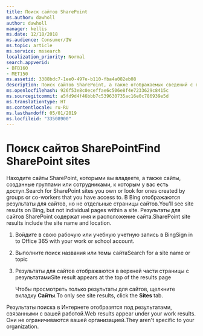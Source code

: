 ```yaml
---
title: Поиск сайтов SharePoint
ms.author: dawholl
author: dawholl
manager: kellis
ms.date: 12/18/2018
ms.audience: Consumer/IW
ms.topic: article
ms.service: mssearch
localization_priority: Normal
search.appverid:
- BFB160
- MET150
ms.assetid: 3388bdc7-1ee0-497e-b110-fba4a082eb08
description: Поиск сайтов SharePoint, а также отображаемых сведений с помощью Поиска (Майкрософт)
ms.openlocfilehash: 926f53e8c0eceffae6c506e8f4e7233629c8415c
ms.sourcegitcommit: a5fd9d4f46bbb7c539630735ac16e0c786939e5d
ms.translationtype: HT
ms.contentlocale: ru-RU
ms.lasthandoff: 05/01/2019
ms.locfileid: "33508900"
---
```

# <a name="find-sharepoint-sites"></a><span data-ttu-id="768a9-103">Поиск сайтов SharePoint</span><span class="sxs-lookup"><span data-stu-id="768a9-103">Find SharePoint sites</span></span>

<span data-ttu-id="768a9-104">Находите сайты SharePoint, которыми вы владеете, а также сайты, созданные группами или сотрудниками, к которым у вас есть доступ.</span><span class="sxs-lookup"><span data-stu-id="768a9-104">Search for SharePoint sites you own or look for ones created by groups or co-workers that you have access to.</span></span> <span data-ttu-id="768a9-105">В Bing отображаются результаты для сайтов, но не отдельные страницы сайтов.</span><span class="sxs-lookup"><span data-stu-id="768a9-105">You'll see site results on Bing, but not individual pages within a site.</span></span> <span data-ttu-id="768a9-106">Результаты для сайтов SharePoint содержат имя и расположение сайта.</span><span class="sxs-lookup"><span data-stu-id="768a9-106">SharePoint site results include the site name and location.</span></span>
  
1. <span data-ttu-id="768a9-107">Войдите в свою рабочую или учебную учетную запись в Bing</span><span class="sxs-lookup"><span data-stu-id="768a9-107">Sign in to Office 365 with your work or school account.</span></span>
    
2. <span data-ttu-id="768a9-108">Выполните поиск названия или темы сайта</span><span class="sxs-lookup"><span data-stu-id="768a9-108">Search for a site name or topic</span></span>
    
3. <span data-ttu-id="768a9-109">Результаты для сайтов отображаются в верхней части страницы с результатами</span><span class="sxs-lookup"><span data-stu-id="768a9-109">Site result appears at the top of the results page</span></span>
    
    <span data-ttu-id="768a9-110">Чтобы просмотреть только результаты для сайтов, щелкните вкладку **Сайты**.</span><span class="sxs-lookup"><span data-stu-id="768a9-110">To only see site results, click the **Sites** tab.</span></span> 
    
<span data-ttu-id="768a9-111">Результаты поиска в Интернете отобразятся под результатами, связанными с вашей работой.</span><span class="sxs-lookup"><span data-stu-id="768a9-111">Web results appear under your work results.</span></span> <span data-ttu-id="768a9-112">Они не ограничиваются вашей организацией.</span><span class="sxs-lookup"><span data-stu-id="768a9-112">They aren't specific to your organization.</span></span>

  

